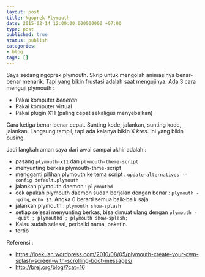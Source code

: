 ```yaml
---
layout: post
title: Ngoprek Plymouth
date: 2015-02-14 12:00:00.000000000 +07:00
type: post
published: true
status: publish
categories:
- blog
tags: []
---
```


Saya sedang ngoprek plymouth. Skrip untuk mengolah animasinya benar-benar menarik. Tapi yang bikin frustasi adalah saat mengujinya. Ada 3 cara menguji plymouth :

- Pakai komputer *beneran*
- Pakai komputer virtual
- Pakai plugin X11 (paling cepat sekaligus menyebalkan)

Cara ketiga benar-benar cepat. Sunting kode, jalankan, sunting kode, jalankan. Langsung tampil, tapi ada kalanya bikin X *kres*. Ini yang bikin pusing.

Jadi langkah aman saya dari awal sampai akhir adalah :

- pasang ```plymouth-x11``` dan ```plymouth-theme-script```
- menyunting berkas plymouth-thme-script
- mengganti pilihan plymouth ke tema script :
```update-alternatives --config default.plymouth```
- jalankan plymouth daemon : ```plymouthd```
- cek apakah plymouth daemon sudah berjalan dengan benar : ```plymouth --ping```, ```echo $?```. Angka 0 berarti semua baik-baik saja.
- jalankan plymouth : ```plymouth show-splash```
- setiap selesai menyunting berkas, bisa dimuat ulang dengan ```plymouth --quit ; plymouthd ; plymouth show-splash;```
- Kalau sudah selesai, perbaiki nama, paketin.
- tertib

Referensi :

- https://joekuan.wordpress.com/2010/08/05/plymouth-create-your-own-splash-screen-with-scrolling-boot-messages/
- http://brej.org/blog/?cat=16
